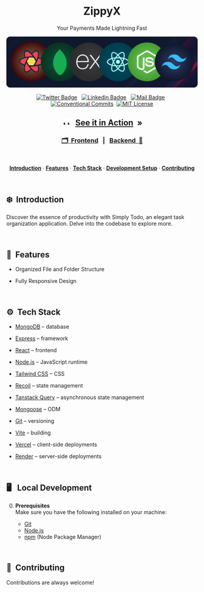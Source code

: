 <h1 align="center">ZippyX</h1>

<p align="center">
	Your Payments Made Lightning Fast
</p>
</p>

<p align=center>
  <img width = "750px" alt="Jio Network blocking the view? Network switch reveals the magic!" src="./assets/tech-stack.png">
<p>

<div align= "center">

[![Twitter Badge](https://img.shields.io/badge/-@KadlagAkash-1ca0f1?style=flat&labelColor=1ca0f1&logo=twitter&logoColor=white&link=https://twitter.com/KadlagAkash)](https://twitter.com/KadlagAkash) &nbsp; [![Linkedin Badge](https://img.shields.io/badge/-KadlagAkash-0e76a8?style=flat&labelColor=0e76a8&logo=linkedin&logoColor=white)](https://www.linkedin.com/in/kadlagakash/) &nbsp; [![Mail Badge](https://img.shields.io/badge/-akashkadlag14-c0392b?style=flat&labelColor=c0392b&logo=gmail&logoColor=white)](mailto:akashkadlag14@gmail.com) &nbsp; [![Conventional Commits](https://img.shields.io/badge/Conventional%20Commits-1.0.0-%23FE5196?logo=conventionalcommits&logoColor=white)](https://conventionalcommits.org)&nbsp; [![MIT License](https://img.shields.io/badge/License-MIT-green.svg)](https://choosealicense.com/licenses/mit/)

</div>

<h2 align="center">

 <img src = "./assets/eyes-to-see.gif" width = 26px align="top"/> &nbsp;[See it in Action]() &nbsp;»

</h2>

<h3 align="center">

[🗂️&nbsp; Frontend](./client/README.md)&nbsp;&nbsp;&nbsp;|&nbsp;&nbsp;&nbsp;[Backend &nbsp;📂](./server/README.md)

</h3>

<br>

<p align="center">
  <a href="#introduction"><strong>Introduction</strong></a> 
	·&nbsp;<a href="#features"><strong>Features</strong></a> 
	·&nbsp;<a href="#tech-stack"><strong>Tech Stack</strong></a>
	·&nbsp;<a href="#local-development"><strong>Development Setup</strong></a> 
	·&nbsp;<a href="#local-development"><strong>Contributing</strong></a> 
</p>
<br>

## <a name="introduction">❄️&nbsp; Introduction</a>

Discover the essence of productivity with Simply Todo, an elegant task organization application. Delve into the codebase to explore more.

<br>

## <a name="features">🔋&nbsp; Features</a>

- Organized File and Folder Structure

- Fully Responsive Design

<br>

## <a name="tech-stack">⚙️&nbsp; Tech Stack</a>

- [MongoDB](https://www.mongodb.com/) – database

- [Express](https://expressjs.com/) – framework

- [React](https://react.dev/) – frontend 

- [Node.js](https://nodejs.org/) – JavaScript runtime

- [Tailwind CSS](https://tailwindcss.com/) – CSS 

- [Recoil](https://recoiljs.org/) – state management

- [Tanstack Query](https://tanstack.com/query/latest) – asynchronous state management

- [Mongoose](https://mongoosejs.com/) – ODM

- [Git](https://git-scm.com/) – versioning

- [Vite](https://vitejs.dev/) – building

- [Vercel](https://vercel.com/) – client-side deployments

- [Render](https://render.com/) – server-side deployments

<br>

## <a name="local-development"> 🖥️&nbsp;&nbsp; Local Development</a>

0.  **Prerequisites** <br>
    Make sure you have the following installed on your machine:

    - [Git](https://git-scm.com/)
    - [Node.js](https://nodejs.org/en)
    - [npm](https://www.npmjs.com/) (Node Package Manager)

<br>

## 🤝&nbsp;&nbsp;Contributing

Contributions are always welcome!
</br></br>

